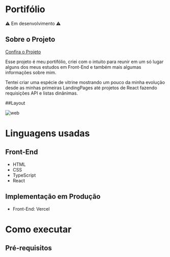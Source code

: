 # Portifólio

⚠ Em desenvolvimento ⚠

## Sobre o Projeto

[Confira o Projeto](https://portifolio-eta-rust.vercel.app/)

Esse projeto é meu portifólio, criei com o intuito para reunir em um só lugar alguns dos meus estudos em Front-End e também mais algumas informações sobre mim.

Tentei criar uma espécie de vitrine mostrando um pouco da minha evolução desde as minhas primeiras LandingPages até projetos de React fazendo requisições API e listas dinânimas.

##Layout

![web](https://github.com/LucasAlfeu/portifolio/blob/main/public/portifolioImagem/portifolio.png)

# Linguagens usadas

## Front-End

* HTML
* CSS
* TypeScript
* React

## Implementação em Produção

* Front-End: Vercel

# Como executar

## Pré-requisitos
